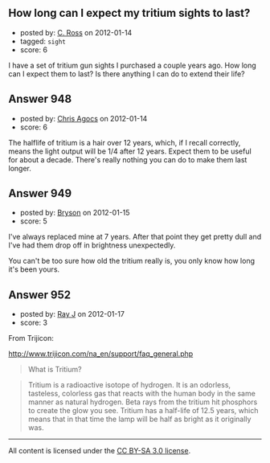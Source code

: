 ## How long can I expect my tritium sights to last?

- posted by: [C. Ross](https://stackexchange.com/users/-1/132-c-ross) on 2012-01-14
- tagged: `sight`
- score: 6

I have a set of tritium gun sights I purchased a couple years ago.  How long can I expect them to last?  Is there anything I can do to extend their life?


## Answer 948

- posted by: [Chris Agocs](https://stackexchange.com/users/-1/12-chris-agocs) on 2012-01-14
- score: 6

The halflife of tritium is a hair over 12 years, which, if I recall correctly, means the light output will be 1/4 after 12 years. Expect them to be useful for about a decade. There's really nothing you can do to make them last longer.


## Answer 949

- posted by: [Bryson](https://stackexchange.com/users/-1/32-bryson) on 2012-01-15
- score: 5

I've always replaced mine at 7 years. After that point they get pretty dull and I've had them drop off in brightness unexpectedly. 

You can't be too sure how old the tritium really is, you only know how long it's been yours. 


## Answer 952

- posted by: [Ray J](https://stackexchange.com/users/-1/166-ray-j) on 2012-01-17
- score: 3

From Trijicon:

http://www.trijicon.com/na_en/support/faq_general.php

> What is Tritium?

>Tritium is a radioactive isotope of hydrogen. It is an odorless, tasteless, colorless gas that reacts with the human body in the same manner as natural hydrogen. Beta rays from the tritium hit phosphors to create the glow you see. Tritium has a half-life of 12.5 years, which means that in that time the lamp will be half as bright as it originally was.



---

All content is licensed under the [CC BY-SA 3.0 license](https://creativecommons.org/licenses/by-sa/3.0/).
